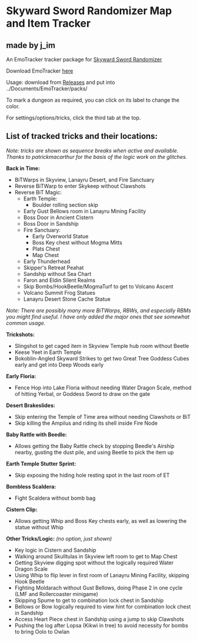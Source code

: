 # Skyward Sword Randomizer Map and Item Tracker
## made by j_im
An EmoTracker tracker package for [Skyward Sword Randomizer](https://github.com/lepelog/sslib)

Download EmoTracker [here](https://emotracker.net)

Usage: download from [Releases](https://github.com/j-imbo/ssrando_jim/releases/latest) and put into ../Documents/EmoTracker/packs/

To mark a dungeon as required, you can click on its label to change the color.

For settings/options/tricks, click the third tab at the top.

## List of tracked tricks and their locations:

*Note: tricks are shown as sequence breaks when active and available.
Thanks to patrickmacarthur for the basis of the logic work on the glitches.*

**Back in Time:**
* BiTWarps in Skyview, Lanayru Desert, and Fire Sanctuary
* Reverse BiTWarp to enter Skykeep without Clawshots
* Reverse BiT Magic:
    * Earth Temple:
        * Boulder rolling section skip
    * Early Gust Bellows room in Lanayru Mining Facility
    * Boss Door in Ancient Cistern
    * Boss Door in Sandship
    * Fire Sanctuary:
        * Early Overworld Statue
        * Boss Key chest without Mogma Mitts
        * Plats Chest
        * Map Chest
    * Early Thunderhead
    * Skipper's Retreat Peahat
    * Sandship without Sea Chart
    * Faron and Eldin Silent Realms
    * Skip Bombs/HookBeetle/MogmaTurf to get to Volcano Ascent
    * Volcano Summit Frog Statues
    * Lanayru Desert Stone Cache Statue

*Note: There are possibly many more BiTWarps, RBWs, and especially RBMs you might find useful. I have only added the major ones that see somewhat common usage.*

**Trickshots:**
* Slingshot to get caged item in Skyview Temple hub room without Beetle
* Keese Yeet in Earth Temple
* Bokoblin-Angled Skyward Strikes to get two Great Tree Goddess Cubes early and get into Deep Woods early

**Early Floria:**
* Fence Hop into Lake Floria without needing Water Dragon Scale, method of hitting Yerbal, or Goddess Sword to draw on the gate

**Desert Brakeslides:**
* Skip entering the Temple of Time area without needing Clawshots or BiT
* Skip killing the Ampilus and riding its shell inside Fire Node

**Baby Rattle with Beedle:**
* Allows getting the Baby Rattle check by stopping Beedle's Airship nearby, gusting the dust pile, and using Beetle to pick the item up

**Earth Temple Stutter Sprint:**
* Skip exposing the hiding hole resting spot in the last room of ET

**Bombless Scaldera:**
* Fight Scaldera without bomb bag

**Cistern Clip:**
* Allows getting Whip and Boss Key chests early, as well as lowering the statue without Whip

**Other Tricks/Logic:** *(no option, just shown)*
* Key logic in Cistern and Sandship
* Walking around Skulltulas in Skyview left room to get to Map Chest
* Getting Skyview digging spot without the logically required Water Dragon Scale
* Using Whip to flip lever in first room of Lanayru Mining Facility, skipping Hook Beetle
* Fighting Moldarach without Gust Bellows, doing Phase 2 in one cycle (LMF and Rollercoaster minigame)
* Skipping Spume to get to combination lock chest in Sandship
* Bellows or Bow logically required to view hint for combination lock chest in Sandship
* Access Heart Piece chest in Sandship using a jump to skip Clawshots
* Pushing the log after Lopsa (Kikwi in tree) to avoid necessity for bombs to bring Oolo to Owlan
